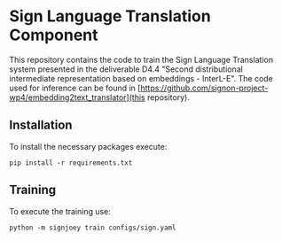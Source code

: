 # Sign Language Translation Component

This repository contains the code to train the Sign Language Translation system presented in the deliverable D4.4 "Second distributional intermediate representation based on embeddings - InterL-E". The code used for inference can be found in [https://github.com/signon-project-wp4/embedding2text_translator](this repository).
 
## Installation

To install the necessary packages execute:

`pip install -r requirements.txt`

## Training

To execute the training use:

`python -m signjoey train configs/sign.yaml` 